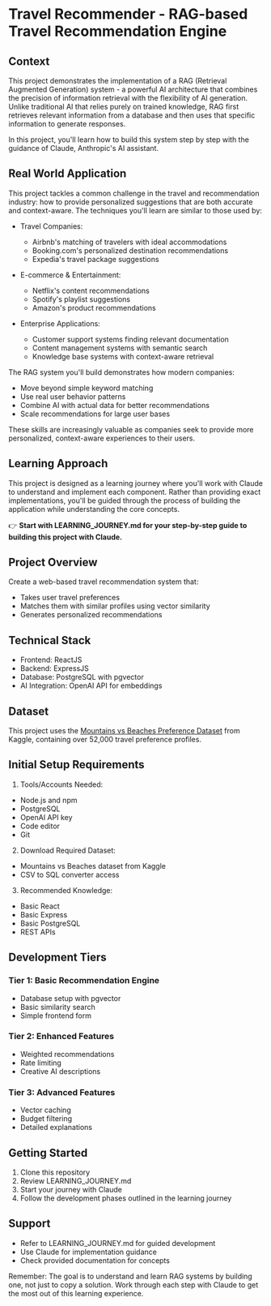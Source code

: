 # Travel Recommender - RAG-based Travel Recommendation Engine

## Context
This project demonstrates the implementation of a RAG (Retrieval Augmented Generation) system - a powerful AI architecture that combines the precision of information retrieval with the flexibility of AI generation. Unlike traditional AI that relies purely on trained knowledge, RAG first retrieves relevant information from a database and then uses that specific information to generate responses.

In this project, you'll learn how to build this system step by step with the guidance of Claude, Anthropic's AI assistant.

## Real World Application
This project tackles a common challenge in the travel and recommendation industry: how to provide personalized suggestions that are both accurate and context-aware. The techniques you'll learn are similar to those used by:

* Travel Companies:
  - Airbnb's matching of travelers with ideal accommodations
  - Booking.com's personalized destination recommendations
  - Expedia's travel package suggestions

* E-commerce & Entertainment:
  - Netflix's content recommendations
  - Spotify's playlist suggestions
  - Amazon's product recommendations

* Enterprise Applications:
  - Customer support systems finding relevant documentation
  - Content management systems with semantic search
  - Knowledge base systems with context-aware retrieval

The RAG system you'll build demonstrates how modern companies:
- Move beyond simple keyword matching
- Use real user behavior patterns
- Combine AI with actual data for better recommendations
- Scale recommendations for large user bases

These skills are increasingly valuable as companies seek to provide more personalized, context-aware experiences to their users.

## Learning Approach
This project is designed as a learning journey where you'll work with Claude to understand and implement each component. Rather than providing exact implementations, you'll be guided through the process of building the application while understanding the core concepts.

👉 **Start with LEARNING_JOURNEY.md for your step-by-step guide to building this project with Claude.**

## Project Overview
Create a web-based travel recommendation system that:
- Takes user travel preferences
- Matches them with similar profiles using vector similarity
- Generates personalized recommendations

## Technical Stack
* Frontend: ReactJS
* Backend: ExpressJS
* Database: PostgreSQL with pgvector
* AI Integration: OpenAI API for embeddings

## Dataset
This project uses the [Mountains vs Beaches Preference Dataset](https://www.kaggle.com/datasets/jahnavipaliwal/mountains-vs-beaches-preference) from Kaggle, containing over 52,000 travel preference profiles.

## Initial Setup Requirements

1. Tools/Accounts Needed:
- Node.js and npm
- PostgreSQL
- OpenAI API key
- Code editor
- Git

2. Download Required Dataset:
- Mountains vs Beaches dataset from Kaggle
- CSV to SQL converter access

3. Recommended Knowledge:
- Basic React
- Basic Express
- Basic PostgreSQL
- REST APIs

## Development Tiers

### Tier 1: Basic Recommendation Engine
- Database setup with pgvector
- Basic similarity search
- Simple frontend form

### Tier 2: Enhanced Features
- Weighted recommendations
- Rate limiting
- Creative AI descriptions

### Tier 3: Advanced Features
- Vector caching
- Budget filtering
- Detailed explanations

## Getting Started

1. Clone this repository
2. Review LEARNING_JOURNEY.md
3. Start your journey with Claude
4. Follow the development phases outlined in the learning journey

## Support
- Refer to LEARNING_JOURNEY.md for guided development
- Use Claude for implementation guidance
- Check provided documentation for concepts

Remember: The goal is to understand and learn RAG systems by building one, not just to copy a solution. Work through each step with Claude to get the most out of this learning experience.